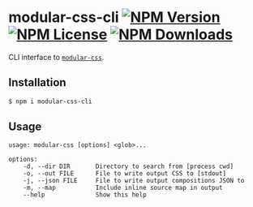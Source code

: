 modular-css-cli  [![NPM Version](https://img.shields.io/npm/v/modular-css-cli.svg)](https://www.npmjs.com/package/modular-css-cli) [![NPM License](https://img.shields.io/npm/l/modular-css-cli.svg)](https://www.npmjs.com/package/modular-css-cli) [![NPM Downloads](https://img.shields.io/npm/dm/modular-css-cli.svg)](https://www.npmjs.com/package/modular-css-cli)
===========

CLI interface to [`modular-css`](https://github.com/tivac/modular-css).

## Installation

```bash
$ npm i modular-css-cli
```

## Usage

```
usage: modular-css [options] <glob>...

options:
    -d, --dir DIR       Directory to search from [process cwd]
    -o, --out FILE      File to write output CSS to [stdout]
    -j, --json FILE     File to write output compositions JSON to
    -m, --map           Include inline source map in output
    --help              Show this help
```
